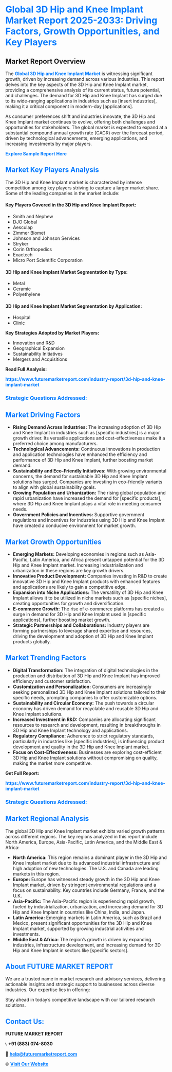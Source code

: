 <h1 style="color: #007BFF;">Global 3D Hip and Knee Implant Market Report 2025-2033: Driving Factors, Growth Opportunities, and Key Players</h1>

<section id="overview">
<h2>Market Report Overview</h2>
<p>The <a href="https://www.futuremarketreport.com/industry-report/3d-hip-and-knee-implant-market" style="color: #007BFF; text-decoration: none;"><strong>Global 3D Hip and Knee Implant Market</strong></a> is witnessing significant growth, driven by increasing demand across various industries. This report delves into the key aspects of the 3D Hip and Knee Implant market, providing a comprehensive analysis of its current status, future potential, and challenges. The demand for 3D Hip and Knee Implant has surged due to its wide-ranging applications in industries such as [insert industries], making it a critical component in modern-day [applications].</p>
<p>As consumer preferences shift and industries innovate, the 3D Hip and Knee Implant market continues to evolve, offering both challenges and opportunities for stakeholders. The global market is expected to expand at a substantial compound annual growth rate (CAGR) over the forecast period, driven by technological advancements, emerging applications, and increasing investments by major players.</p>
</section>

<section id="overview">
<p><a href="https://www.futuremarketreport.com/request-sample/reportId=78894" style="color: #007BFF; text-decoration: none;"><strong>Explore Sample Report Here</strong></a></p>
</section>

<section id="key-players">
<h2 style="color: #007BFF;">Market Key Players Analysis</h2>
<p>The 3D Hip and Knee Implant market is characterized by intense competition among key players striving to capture a larger market share. Some of the leading companies in the market include:</p>
<h4>Key Players Covered in the 3D Hip and Knee Implant Report:</h4>
<ul><li>Smith and Nephew</li><li>DJO Global</li><li>Aesculap</li><li>Zimmer Biomet</li><li>Johnson and Johnson Services</li><li>Stryker</li><li>Corin Orthopedics</li><li>Exactech</li><li>Micro Port Scientific Corporation</li></ul>
<h4>3D Hip and Knee Implant Market Segmentation by Type:</h4>
<ul><li>Metal</li><li>Ceramic</li><li>Polyethylene</li></ul>

<h4>3D Hip and Knee Implant Market Segmentation by Application:</h4>
<ul><li>Hospital</li><li>Clinic</li></ul>
<p><strong>Key Strategies Adopted by Market Players:</strong></p>
<ul>
<li>Innovation and R&D</li>
<li>Geographical Expansion</li>
<li>Sustainability Initiatives</li>
<li>Mergers and Acquisitions</li>
</ul>
</section>

<section>
<p><strong>Read Full Analysis: </strong></p><a href="https://www.futuremarketreport.com/industry-report/3d-hip-and-knee-implant-market" style="color: #007BFF; text-decoration: none;"><strong>https://www.futuremarketreport.com/industry-report/3d-hip-and-knee-implant-market</strong></a>
<h3 style="color: #007BFF;">Strategic Questions Addressed:</h3>
</section>

<section id="driving-factors">
<h2 style="color: #007BFF;">Market Driving Factors</h2>
<ul>
<li><strong>Rising Demand Across Industries:</strong> The increasing adoption of 3D Hip and Knee Implant in industries such as [specific industries] is a major growth driver. Its versatile applications and cost-effectiveness make it a preferred choice among manufacturers.</li>
<li><strong>Technological Advancements:</strong> Continuous innovations in production and application technologies have enhanced the efficiency and performance of 3D Hip and Knee Implant, further boosting market demand.</li>
<li><strong>Sustainability and Eco-Friendly Initiatives:</strong> With growing environmental concerns, the demand for sustainable 3D Hip and Knee Implant solutions has surged. Companies are investing in eco-friendly variants to align with global sustainability goals.</li>
<li><strong>Growing Population and Urbanization:</strong> The rising global population and rapid urbanization have increased the demand for [specific products], where 3D Hip and Knee Implant plays a vital role in meeting consumer needs.</li>
<li><strong>Government Policies and Incentives:</strong> Supportive government regulations and incentives for industries using 3D Hip and Knee Implant have created a conducive environment for market growth.</li>
</ul>
</section>

<section id="growth-opportunities">
<h2 style="color: #007BFF;">Market Growth Opportunities</h2>
<ul>
<li><strong>Emerging Markets:</strong> Developing economies in regions such as Asia-Pacific, Latin America, and Africa present untapped potential for the 3D Hip and Knee Implant market. Increasing industrialization and urbanization in these regions are key growth drivers.</li>
<li><strong>Innovative Product Development:</strong> Companies investing in R&D to create innovative 3D Hip and Knee Implant products with enhanced features and applications are likely to gain a competitive edge.</li>
<li><strong>Expansion into Niche Applications:</strong> The versatility of 3D Hip and Knee Implant allows it to be utilized in niche markets such as [specific niches], creating opportunities for growth and diversification.</li>
<li><strong>E-commerce Growth:</strong> The rise of e-commerce platforms has created a surge in demand for 3D Hip and Knee Implant used in [specific applications], further boosting market growth.</li>
<li><strong>Strategic Partnerships and Collaborations:</strong> Industry players are forming partnerships to leverage shared expertise and resources, driving the development and adoption of 3D Hip and Knee Implant products globally.</li>
</ul>
</section>

<section id="trending-factors">
<h2 style="color: #007BFF;">Market Trending Factors</h2>
<ul>
<li><strong>Digital Transformation:</strong> The integration of digital technologies in the production and distribution of 3D Hip and Knee Implant has improved efficiency and customer satisfaction.</li>
<li><strong>Customization and Personalization:</strong> Consumers are increasingly seeking personalized 3D Hip and Knee Implant solutions tailored to their specific needs, prompting companies to offer customizable options.</li>
<li><strong>Sustainability and Circular Economy:</strong> The push towards a circular economy has driven demand for recyclable and reusable 3D Hip and Knee Implant solutions.</li>
<li><strong>Increased Investment in R&D:</strong> Companies are allocating significant resources to research and development, resulting in breakthroughs in 3D Hip and Knee Implant technology and applications.</li>
<li><strong>Regulatory Compliance:</strong> Adherence to strict regulatory standards, particularly in industries like [specific industries], is influencing product development and quality in the 3D Hip and Knee Implant market.</li>
<li><strong>Focus on Cost-Effectiveness:</strong> Businesses are exploring cost-efficient 3D Hip and Knee Implant solutions without compromising on quality, making the market more competitive.</li>
</ul>
</section>

<section>
<p><strong>Get Full Report: </strong></p><a href="https://www.futuremarketreport.com/industry-report/3d-hip-and-knee-implant-market" style="color: #007BFF; text-decoration: none;"><strong>https://www.futuremarketreport.com/industry-report/3d-hip-and-knee-implant-market</strong></a>
<h3 style="color: #007BFF;">Strategic Questions Addressed:</h3>
</section>


<section id="regional-analysis">
<h2 style="color: #007BFF;">Market Regional Analysis</h2>
<p>The global 3D Hip and Knee Implant market exhibits varied growth patterns across different regions. The key regions analyzed in this report include North America, Europe, Asia-Pacific, Latin America, and the Middle East & Africa:</p>
<ul>
<li><strong>North America:</strong> This region remains a dominant player in the 3D Hip and Knee Implant market due to its advanced industrial infrastructure and high adoption of new technologies. The U.S. and Canada are leading markets in this region.</li>
<li><strong>Europe:</strong> Europe has witnessed steady growth in the 3D Hip and Knee Implant market, driven by stringent environmental regulations and a focus on sustainability. Key countries include Germany, France, and the U.K.</li>
<li><strong>Asia-Pacific:</strong> The Asia-Pacific region is experiencing rapid growth, fueled by industrialization, urbanization, and increasing demand for 3D Hip and Knee Implant in countries like China, India, and Japan.</li>
<li><strong>Latin America:</strong> Emerging markets in Latin America, such as Brazil and Mexico, present significant opportunities for the 3D Hip and Knee Implant market, supported by growing industrial activities and investments.</li>
<li><strong>Middle East & Africa:</strong> The region’s growth is driven by expanding industries, infrastructure development, and increasing demand for 3D Hip and Knee Implant in sectors like [specific sectors].</li>
</ul>
</section>

<footer>
<h2 style="color: #007BFF;">About FUTURE MARKET REPORT</h2>
<p>We are a trusted name in market research and advisory services, delivering actionable insights and strategic support to businesses across diverse industries. Our expertise lies in offering:</p>

<p>Stay ahead in today’s competitive landscape with our tailored research solutions.</p>

<h2 style="color: #007BFF;">Contact Us:</h2>
<p><strong>FUTURE MARKET REPORT</strong></p>
<p>📞 <strong>+91 (883) 074-8030</strong></p>
<p>📧 <strong><a href="mailto:help@futuremarketreport.com" style="color: #007BFF;">help@futuremarketreport.com</a></strong></p>
<p>🌐 <strong><a href="https://www.futuremarketreport.com/" style="color: #007BFF;">Visit Our Website</a></strong></p>
</footer>